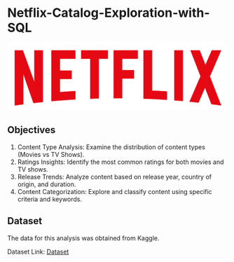 # Netflix-Catalog-Exploration-with-SQL
![Netflix Logo](https://github.com/vidyawandakar/Netflix-Catalog-Exploration-with-SQL/blob/main/logo.png)

## Objectives
1. Content Type Analysis: Examine the distribution of content types (Movies vs TV Shows).
2. Ratings Insights: Identify the most common ratings for both movies and TV shows.
3. Release Trends: Analyze content based on release year, country of origin, and duration.
4. Content Categorization: Explore and classify content using specific criteria and keywords.

## Dataset
The data for this analysis was obtained from Kaggle.

Dataset Link: [Dataset](https://www.kaggle.com/datasets/shivamb/netflix-shows?resource=download)
